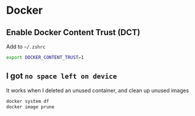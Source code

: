 # Docker

## Enable Docker Content Trust (DCT)

Add to `~/.zshrc`

```bash
export DOCKER_CONTENT_TRUST=1
```

## I got `no space left on device`

It works when I deleted an unused container, and clean up unused images

```bash
docker system df
docker image prune
```
